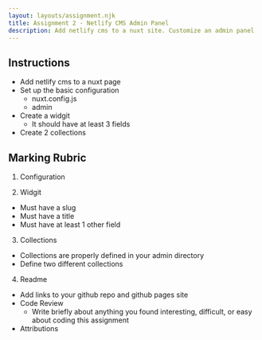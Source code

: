 ```yaml
---
layout: layouts/assignment.njk
title: Assignment 2 - Netlify CMS Admin Panel 
description: Add netlify cms to a nuxt site. Customize an admin panel
---
```


## Instructions
- Add netlify cms to a nuxt page
- Set up the basic configuration
  - nuxt.config.js
  - admin
- Create a widgit 
  - It should have at least 3 fields
- Create 2 collections
## Marking Rubric

1. Configuration

2. Widgit
- Must have a slug
- Must have a title
- Must have at least 1 other field

3. Collections
- Collections are properly defined in your admin directory 
- Define two different collections

4. Readme
- Add links to your github repo and github pages site
- Code Review
  - Write briefly about anything you found interesting, difficult, or easy about coding this assignment
- Attributions
